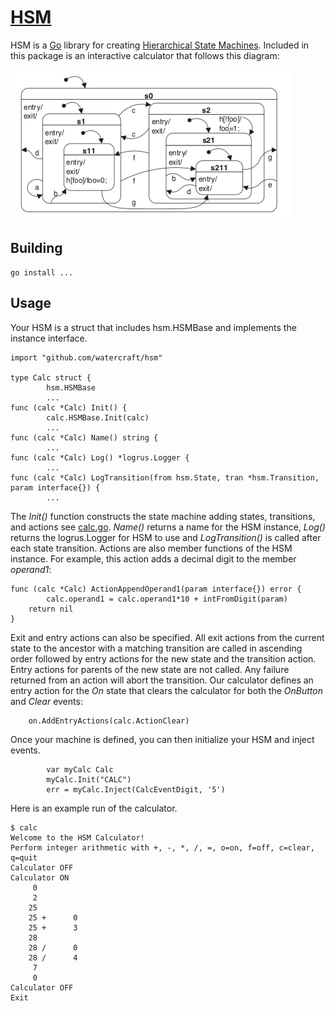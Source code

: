 # [HSM](https://github.com/watercraft/hsm)
HSM is a [Go](http://www.golang.org) library for creating [Hierarchical State Machines](https://en.wikipedia.org/wiki/UML_state_machine). Included in this package is an interactive calculator that follows this diagram:

![Calculator HSM](annotatedExample.png "Calculator Hierachical State Machine")
## Building
```
go install ...
```
## Usage
Your HSM is a struct that includes hsm.HSMBase and implements the instance interface.
```
import "github.com/watercraft/hsm"

type Calc struct {
        hsm.HSMBase
        ...
func (calc *Calc) Init() {
        calc.HSMBase.Init(calc)
        ...
func (calc *Calc) Name() string {
        ...
func (calc *Calc) Log() *logrus.Logger {
        ...
func (calc *Calc) LogTransition(from hsm.State, tran *hsm.Transition, param interface{}) {
        ...
```
The *Init()* function constructs the state machine adding states, transitions, and actions see [calc.go](calc/calc.go).  *Name()* returns a name for the HSM instance, *Log()* returns the logrus.Logger for HSM to use and *LogTransition()* is called after each state transition. Actions are also member functions of the HSM instance. For example, this action adds a decimal digit to the member *operand1*:
```
func (calc *Calc) ActionAppendOperand1(param interface{}) error {
        calc.operand1 = calc.operand1*10 + intFromDigit(param)
	return nil
}
```
Exit and entry actions can also be specified. All exit actions from the current state to the ancestor with a matching transition are called in ascending order followed by entry actions for the new state and the transition action.  Entry actions for parents of the new state are not called. Any failure returned from an action will abort the transition.  Our calculator defines an entry action for the *On* state that clears the calculator for both the *OnButton* and *Clear* events:
```
	on.AddEntryActions(calc.ActionClear)
```
Once your machine is defined, you can then initialize your HSM and inject events.
```
        var myCalc Calc
        myCalc.Init("CALC")
        err = myCalc.Inject(CalcEventDigit, '5')
```
Here is an example run of the calculator.
```
$ calc
Welcome to the HSM Calculator!
Perform integer arithmetic with +, -, *, /, =, o=on, f=off, c=clear, q=quit
Calculator OFF
Calculator ON
     0
     2
    25
    25 +      0
    25 +      3
    28
    28 /      0
    28 /      4
     7
     0
Calculator OFF
Exit
```
